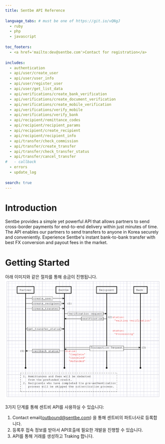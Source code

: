 ```yaml
---
title: Sentbe API Reference

language_tabs: # must be one of https://git.io/vQNgJ
  - ruby
  - php
  - javascript

toc_footers:
  - <a href='mailto:dev@sentbe.com'>Contact for registration</a>

includes:
  - authentication
  - api/user/create_user
  - api/user/user_info
  - api/user/register_user
  - api/user/get_list_data
  - api/verifications/create_bank_verification
  - api/verifications/create_document_verification
  - api/verifications/create_mobile_verification
  - api/verifications/verify_mobile
  - api/verifications/verify_bank
  - api/recipient/remittance_codes
  - api/recipient/recipient_params
  - api/recipient/create_recipient
  - api/recipient/recipient_info
  - api/transfer/check_commission
  - api/transfer/create_transfer
  - api/transfer/check_transfer_status
  - api/transfer/cancel_transfer
#   - callback
  - errors
  - update_log

search: true
---
```


# Introduction
Sentbe provides a simple yet powerful API that allows partners to send cross-border payments for end-to-end delivery within just minutes of time.
The API enables our partners to send transfers to anyone in Korea securely and conveniently. Experience Sentbe's instant bank-to-bank transfer with best FX conversion and payout fees in the market.


# Getting Started
아래 이미지와 같은 절차를 통해 송금이 진행됩니다.
![Image](./images/api_graph.svg)

3가지 단계를 통해 센트비 API를 사용하실 수 있습니다:

1. Contact email(<a href="mailto:contact@sentbe.com">outbound@sentbe.com</a>) 을 통해 센트비의 파트너사로 등록합니다.
2. 등록후 접속 정보를 받아서 API호출에 필요한 개발을 진행할 수 있습니다.
3. API를 통해 거래를 생성하고 Traking 합니다.
